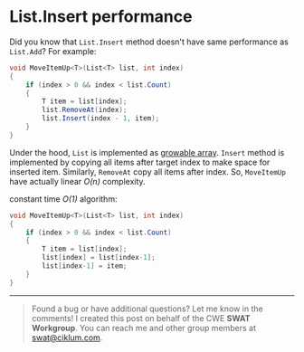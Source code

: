 # List.Insert performance
Did you know that `List.Insert` method doesn't have same performance as `List.Add`? For example:

```csharp
void MoveItemUp<T>(List<T> list, int index)
{
    if (index > 0 && index < list.Count)
    {
        T item = list[index];
        list.RemoveAt(index);
        list.Insert(index - 1, item);
    }
}
```

Under the hood, `List` is implemented as [growable array](https://en.wikipedia.org/wiki/Dynamic_array). `Insert` method is implemented by copying all items after target index to make space for inserted item. Similarly, `RemoveAt` copy all items after index. So, `MoveItemUp` have actually linear *O(n)* complexity.

constant time *O(1)* algorithm:

```csharp
void MoveItemUp<T>(List<T> list, int index)
{
    if (index > 0 && index < list.Count)
    {
        T item = list[index];
        list[index] = list[index-1];
        list[index-1] = item;
    }
}
```

---

> Found a bug or have additional questions? Let me know in the comments! I created this post on behalf of the CWE **SWAT Workgroup**. You can reach me and other group members at swat@ciklum.com.